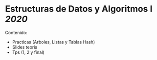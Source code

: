 # Estructuras de Datos y Algoritmos I _2020_
Contenido:
- Practicas (Arboles, Listas y Tablas Hash)
- Slides teoria
- Tps (1, 2 y final)
